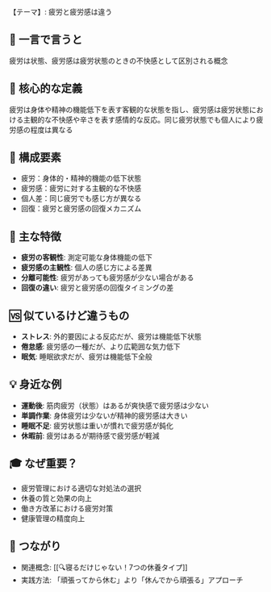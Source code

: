【テーマ】: 疲労と疲労感は違う

## 📝 一言で言うと
疲労は状態、疲労感は疲労状態のときの不快感として区別される概念

## 🎯 核心的な定義
疲労は身体や精神の機能低下を表す客観的な状態を指し、疲労感は疲労状態における主観的な不快感や辛さを表す感情的な反応。同じ疲労状態でも個人により疲労感の程度は異なる

## 🔗 構成要素
- 疲労：身体的・精神的機能の低下状態
- 疲労感：疲労に対する主観的な不快感
- 個人差：同じ疲労でも感じ方が異なる
- 回復：疲労と疲労感の回復メカニズム

## 🌟 主な特徴
- **疲労の客観性**: 測定可能な身体機能の低下
- **疲労感の主観性**: 個人の感じ方による差異
- **分離可能性**: 疲労があっても疲労感が少ない場合がある
- **回復の違い**: 疲労と疲労感の回復タイミングの差

## 🆚 似ているけど違うもの
- **ストレス**: 外的要因による反応だが、疲労は機能低下状態
- **倦怠感**: 疲労感の一種だが、より広範囲な気力低下
- **眠気**: 睡眠欲求だが、疲労は機能低下全般

## 💡 身近な例
- **運動後**: 筋肉疲労（状態）はあるが爽快感で疲労感は少ない
- **単調作業**: 身体疲労は少ないが精神的疲労感は大きい
- **睡眠不足**: 疲労状態は重いが慣れで疲労感が鈍化
- **休暇前**: 疲労はあるが期待感で疲労感が軽減

## 🎓 なぜ重要？
- 疲労管理における適切な対処法の選択
- 休養の質と効果の向上
- 働き方改革における疲労対策
- 健康管理の精度向上

## 🔄 つながり
- 関連概念: [[🔍寝るだけじゃない！7つの休養タイプ]]
- 実践方法: 「頑張ってから休む」より「休んでから頑張る」アプローチ